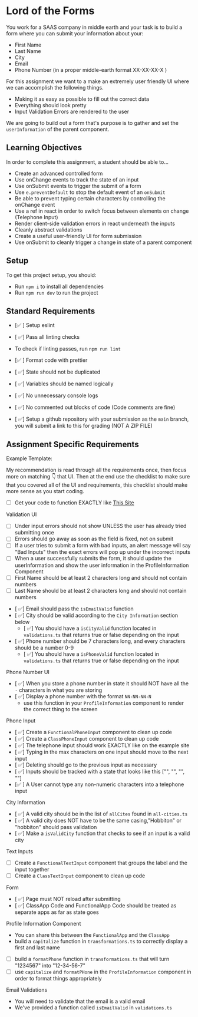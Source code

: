 # Lord of the Forms

You work for a SAAS company in middle earth and your task is to build a form where you can submit your information about your:

- First Name
- Last Name
- City
- Email
- Phone Number (in a proper middle-earth format XX-XX-XX-X )

For this assignment we want to a make an extremely user friendly UI where we can accomplish the following things.

- Making it as easy as possible to fill out the correct data
- Everything should look pretty
- Input Validation Errors are rendered to the user

We are going to build out a form that's purpose is to gather and set the `userInformation` of the parent component.

## Learning Objectives

In order to complete this assignment, a student should be able to...

- Create an advanced controlled form
- Use onChange events to track the state of an input
- Use onSubmit events to trigger the submit of a form
- Use `e.preventDefault` to stop the default event of an `onSubmit`
- Be able to prevent typing certain characters by controlling the onChange event
- Use a ref in react in order to switch focus between elements on change (Telephone Input)
- Render client-side validation errors in react underneath the inputs
- Cleanly abstract validations
- Create a useful user-friendly UI for form submission
- Use onSubmit to cleanly trigger a change in state of a parent component

## Setup

To get this project setup, you should:

- Run `npm i` to install all dependencies
- Run `npm run dev` to run the project

## Standard Requirements

- [✅ ] Setup eslint
- [ ✅] Pass all linting checks

- To check if linting passes, run `npm run lint`

- [✅ ] Format code with prettier
- [ ✅] State should not be duplicated
- [ ✅] Variables should be named logically
- [ ✅] No unnecessary console logs
- [ ✅] No commented out blocks of code (Code comments are fine)
- [ ✅] Setup a github repository with your submission as the `main` branch, you will submit a link to this for grading (NOT A ZIP FILE)

## Assignment Specific Requirements

Example Template:

My recommendation is read through all the requirements once, then focus more on matching 👇 that UI. Then at the end use the checklist to make sure that you covered all of the UI and requirements, this checklist should make more sense as you start coding.

- [ ] Get your code to function EXACTLY like [This Site](https://lord-of-the-forms.vercel.app/)

Validation UI

- [ ] Under input errors should not show UNLESS the user has already tried submitting once
- [ ] Errors should go away as soon as the field is fixed, not on submit
- [ ] If a user tries to submit a form with bad inputs, an alert message will say "Bad Inputs" then the exact errors will pop up under the incorrect inputs
- [ ] When a user successfully submits the form, it should update the userInformation and show the user information in the ProfileInformation Component
- [ ] First Name should be at least 2 characters long and should not contain numbers
- [ ] Last Name should be at least 2 characters long and should not contain numbers
- [ ✅] Email should pass the `isEmailValid` function
- [ ✅] City should be valid according to the `City Information` section below
  - [ ✅] You should have a `isCityValid` function located in `validations.ts` that returns true or false depending on the input
- [ ✅] Phone number should be 7 characters long, and every characters should be a number 0-9
  - [ ✅] You should have a `isPhoneValid` function located in `validations.ts` that returns true or false depending on the input

Phone Number UI

- [ ✅] When you store a phone number in state it should NOT have all the `-` characters in what you are storing
- [ ✅] Display a phone number with the format `NN-NN-NN-N`
  - use this function in your `ProfileInformation` component to render the correct thing to the screen

Phone Input

- [ ✅] Create a `FunctionalPhoneInput` component to clean up code
- [ ✅] Create a `ClassPhoneInput` component to clean up code
- [ ✅] The telephone input should work EXACTLY like on the example site
- [ ✅] Typing in the max characters on one input should move to the next input
- [ ✅] Deleting should go to the previous input as necessary
- [ ✅] Inputs should be tracked with a state that looks like this ["", "", "", ""]
- [✅ ] A User cannot type any non-numeric characters into a telephone input

City Information

- [ ✅] A valid city should be in the list of `allCites` found in `all-cities.ts`
- [ ✅] A valid city does NOT have to be the same casing,"Hobbiton" or "hobbiton" should pass validation
- [ ✅] Make a `isValidCity` function that checks to see if an input is a valid city

Text Inputs

- [ ] Create a `FunctionalTextInput` component that groups the label and the input together
- [ ] Create a `ClassTextInput` component to clean up code

Form

- [ ✅] Page must NOT reload after submitting
- [ ✅] ClassApp Code and FunctionalApp Code should be treated as separate apps as far as state goes

Profile Information Component

- You can share this between the `FunctionalApp` and the `ClassApp`
- build a `capitalize` function in `transformations.ts` to correctly display a first and last name

- [ ] build a `formatPhone` function in `transformations.ts` that will turn "1234567" into "12-34-56-7"
- [ ] use `capitalize` and `formatPHone` in the `ProfileInformation` component in order to format things appropriately

Email Validations

- You will need to validate that the email is a valid email
- We've provided a function called `isEmailValid` in `validations.ts`